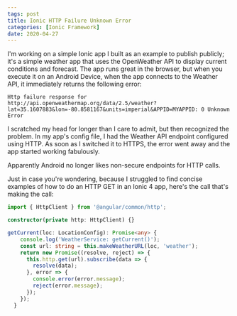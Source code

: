 ```yaml
---
tags: post
title: Ionic HTTP Failure Unknown Error
categories: [Ionic Framework]
date: 2020-04-27
---
```


I'm working on a simple Ionic app I built as an example to publish publicly; it's a simple weather app that uses the OpenWeather API to display current conditions and forecast. The app runs great in the browser, but when you execute it on an Android Device, when the app connects to the Weather API, it immediately returns the following error:

```text
Http failure response for http://api.openweathermap.org/data/2.5/weather?lat=35.1607883&lon=-80.8581167&units=imperial&APPID=MYAPPID: 0 Unknown Error
```

I scratched my head for longer than I care to admit, but then recognized the problem. In my app's config file, I had the Weather API endpoint configured using HTTP. As soon as I switched it to HTTPS, the error went away and the app started working fabulously.

Apparently Android no longer likes non-secure endpoints for HTTP calls.

Just in case you're wondering, because I struggled to find concise examples of how to do an HTTP GET in an Ionic 4 app, here's the call that's making the call:

```typescript
import { HttpClient } from '@angular/common/http';

constructor(private http: HttpClient) {}

getCurrent(loc: LocationConfig): Promise<any> {
    console.log('WeatherService: getCurrent()');
    const url: string = this.makeWeatherURL(loc, 'weather');
    return new Promise((resolve, reject) => {
      this.http.get(url).subscribe(data => {
        resolve(data);
      }, error => {
        console.error(error.message);
        reject(error.message);
      });
    });
  }
```
